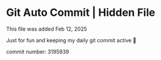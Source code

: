 # Git Auto Commit | Hidden File

This file was added Feb 12, 2025

Just for fun and keeping my daily git commit active 🤪

commit number: 3195939
